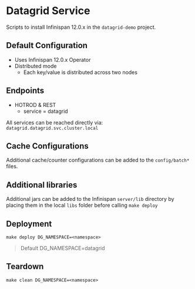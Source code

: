 # Datagrid Service
Scripts to install Infinispan 12.0.x in the `datagrid-demo` project.

## Default Configuration
- Uses Infinispan 12.0.x Operator
- Distributed mode
    - Each key/value is distributed across two nodes

## Endpoints
- HOTROD & REST
    - service = datagrid

All services can be reached directly via:
`datagrid.datagrid.svc.cluster.local`

## Cache Configurations
Additional cache/counter configurations can be added to the `config/batch*` files.

## Additional libraries
Additional jars can be added to the Infinispan `server/lib` directory by placing them in the local `libs` folder before calling `make deploy`

## Deployment
`make deploy DG_NAMESPACE=<namespace>`

>Default DG_NAMESPACE=datagrid

## Teardown
`make clean DG_NAMESPACE=<namespace>`
